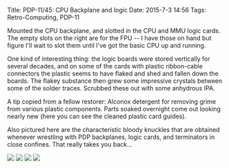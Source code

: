 Title: PDP-11/45: CPU Backplane and logic
Date: 2015-7-3 14:56
Tags: Retro-Computing, PDP-11

Mounted the CPU backplane, and slotted in the CPU and MMU logic cards.  The empty slots on the right are for the FPU -- I have those on hand but figure I'll wait to slot them until I've got the basic CPU up and running.

One kind of interesting thing: the logic boards were stored vertically for several decades, and on some of the cards with plastic ribbon-cable connectors the plastic seems to have flaked and shed and fallen down the boards.  The flakey substance then grew some impressive crystals between some of the solder traces.  Scrubbed these out with some anhydrous IPA.

A tip copied from a fellow restorer: Alconox detergent for removing grime from various plastic components.  Parts soaked overnight come out looking nearly new (here you can see the cleaned plastic card guides).

Also pictured here are the characteristic bloody knuckles that are obtained whenever wrestling with PDP backplanes, logic cards, and terminators in close confines.  That really takes you back...

[<img src='/thumbnails/pdp11/boards-in-chassis_thumbnail_tall.jpg'/>]({filename}/images/pdp11/boards-in-chassis.jpg)
[<img src='/thumbnails/pdp11/board-with-crystals_thumbnail_tall.jpg'/>]({filename}/images/pdp11/board-with-crystals.jpg)
[<img src='/thumbnails/pdp11/crystals_thumbnail_tall.jpg'/>]({filename}/images/pdp11/crystals.jpg)
[<img src='/thumbnails/pdp11/knuckles_thumbnail_tall.jpg'/>]({filename}/images/pdp11/knuckles.jpg)
